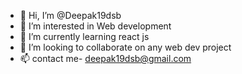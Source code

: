 - 👋 Hi, I’m @Deepak19dsb
- 👀 I’m interested in Web development
- 🌱 I’m currently learning react js
- 💞️ I’m looking to collaborate on any web dev project
- 📫 contact me- deepak19dsb@gmail.com

